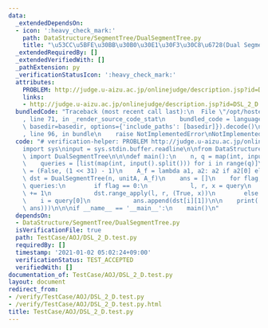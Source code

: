 ```yaml
---
data:
  _extendedDependsOn:
  - icon: ':heavy_check_mark:'
    path: DataStructure/SegmentTree/DualSegmentTree.py
    title: "\u53CC\u5BFE\u30BB\u30B0\u30E1\u30F3\u30C8\u6728(Dual Segment Tree)"
  _extendedRequiredBy: []
  _extendedVerifiedWith: []
  _pathExtension: py
  _verificationStatusIcon: ':heavy_check_mark:'
  attributes:
    PROBLEM: http://judge.u-aizu.ac.jp/onlinejudge/description.jsp?id=DSL_2_D
    links:
    - http://judge.u-aizu.ac.jp/onlinejudge/description.jsp?id=DSL_2_D
  bundledCode: "Traceback (most recent call last):\n  File \"/opt/hostedtoolcache/Python/3.9.1/x64/lib/python3.9/site-packages/onlinejudge_verify/documentation/build.py\"\
    , line 71, in _render_source_code_stat\n    bundled_code = language.bundle(stat.path,\
    \ basedir=basedir, options={'include_paths': [basedir]}).decode()\n  File \"/opt/hostedtoolcache/Python/3.9.1/x64/lib/python3.9/site-packages/onlinejudge_verify/languages/python.py\"\
    , line 96, in bundle\n    raise NotImplementedError\nNotImplementedError\n"
  code: "# verification-helper: PROBLEM http://judge.u-aizu.ac.jp/onlinejudge/description.jsp?id=DSL_2_D\n\
    import sys\ninput = sys.stdin.buffer.readline\n\nfrom DataStructure.SegmentTree.DualSegmentTree\
    \ import DualSegmentTree\n\n\ndef main():\n    n, q = map(int, input().split())\n\
    \    queries = [list(map(int, input().split())) for i in range(q)]\n\n    unitA\
    \ = (False, (1 << 31) - 1)\n    A_f = lambda a1, a2: a2 if a2[0] else a1\n   \
    \ dst = DualSegmentTree(n, unitA, A_f)\n    ans = []\n    for flag, *query in\
    \ queries:\n        if flag == 0:\n            l, r, x = query\n            r\
    \ += 1\n            dst.range_apply(l, r, (True, x))\n        else:\n        \
    \    i = query[0]\n            ans.append(dst[i][1])\n\n    print('\\n'.join(map(str,\
    \ ans)))\n\n\nif __name__ == '__main__':\n    main()\n"
  dependsOn:
  - DataStructure/SegmentTree/DualSegmentTree.py
  isVerificationFile: true
  path: TestCase/AOJ/DSL_2_D.test.py
  requiredBy: []
  timestamp: '2021-01-02 05:02:24+09:00'
  verificationStatus: TEST_ACCEPTED
  verifiedWith: []
documentation_of: TestCase/AOJ/DSL_2_D.test.py
layout: document
redirect_from:
- /verify/TestCase/AOJ/DSL_2_D.test.py
- /verify/TestCase/AOJ/DSL_2_D.test.py.html
title: TestCase/AOJ/DSL_2_D.test.py
---
```

